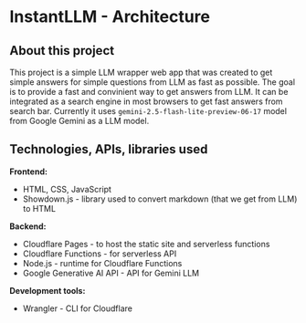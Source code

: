 # InstantLLM - Architecture

## About this project
This project is a simple LLM wrapper web app that was created to get simple answers for simple questions from LLM as fast as possible.
The goal is to provide a fast and convinient way to get answers from LLM.
It can be integrated as a search engine in most browsers to get fast answers from search bar.
Currently it uses `gemini-2.5-flash-lite-preview-06-17` model from Google Gemini as a LLM model.

## Technologies, APIs, libraries used
**Frontend:**
- HTML, CSS, JavaScript
- Showdown.js - library used to convert markdown (that we get from LLM) to HTML

**Backend:**
- Cloudflare Pages - to host the static site and serverless functions
- Cloudflare Functions - for serverless API
- Node.js - runtime for Cloudflare Functions
- Google Generative AI API - API for Gemini LLM

**Development tools:**
- Wrangler - CLI for Cloudflare